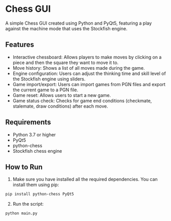 # Chess GUI

A simple Chess GUI created using Python and PyQt5, featuring a play against the machine mode that uses the Stockfish engine.

## Features

- Interactive chessboard: Allows players to make moves by clicking on a piece and then the square they want to move it to.
- Move history: Shows a list of all moves made during the game.
- Engine configuration: Users can adjust the thinking time and skill level of the Stockfish engine using sliders.
- Game import/export: Users can import games from PGN files and export the current game to a PGN file.
- Game reset: Allows users to start a new game.
- Game status check: Checks for game end conditions (checkmate, stalemate, draw conditions) after each move.

## Requirements

- Python 3.7 or higher
- PyQt5
- python-chess
- Stockfish chess engine

## How to Run

1. Make sure you have installed all the required dependencies. You can install them using pip:

```bash
pip install python-chess PyQt5
```

2. Run the script:

```bash
python main.py
```
